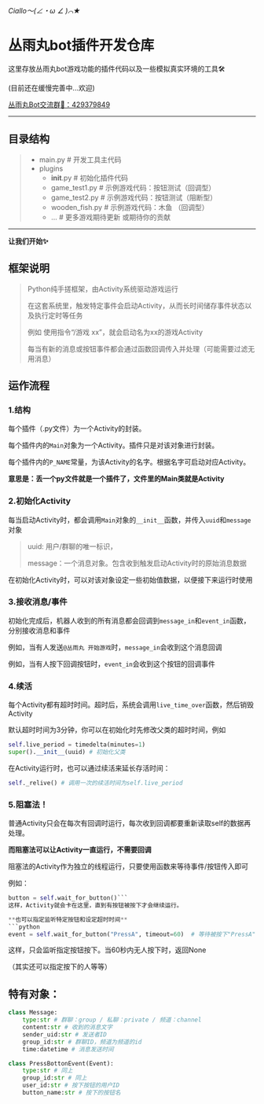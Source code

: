 *Ciallo～(∠・ω ∠ )⌒★*
# 丛雨丸bot插件开发仓库
这里存放丛雨丸bot游戏功能的插件代码以及一些模拟真实环境的工具🛠️

(目前还在缓慢完善中...欢迎)

[丛雨丸Bot交流群🎇：429379849](https://qbot.nappig.com/qbot/group)
***
## 目录结构
> - main.py # 开发工具主代码
> - plugins
>   - __init__.py # 初始化插件代码
>   - game_test1.py # 示例游戏代码：按钮测试（回调型）
>   - game_test2.py # 示例游戏代码：按钮测试（阻断型）
>   - wooden_fish.py # 示例游戏代码：木鱼 （回调型）
>   - ... # 更多游戏期待更新 或期待你的贡献
***
**让我们开始✨**
## 框架说明
> Python纯手搓框架，由Activity系统驱动游戏运行
> 
> 在这套系统里，触发特定事件会启动Activity，从而长时间储存事件状态以及执行定时等任务
>
> 例如 使用指令“/游戏 xx”，就会启动名为xx的游戏Activity
>
> 每当有新的消息或按钮事件都会通过函数回调传入并处理（可能需要过滤无用消息）

## 运作流程
### 1.结构
每个插件（.py文件）为一个Activity的封装。

每个插件内的`Main`对象为一个Activity。插件只是对该对象进行封装。

每个插件内的`P_NAME`常量，为该Activity的名字。根据名字可启动对应Activity。

**意思是：丢一个py文件就是一个插件了，文件里的Main类就是Activity**
### 2.初始化Activity
每当启动Activity时，都会调用`Main`对象的`__init__`函数，并传入`uuid`和`message`对象
> uuid: 用户/群聊的唯一标识，
> 
> message：一个消息对象。包含收到触发启动Activity时的原始消息数据

在初始化Activity时，可以对该对象设定一些初始值数据，以便接下来运行时使用

### 3.接收消息/事件
初始化完成后，机器人收到的所有消息都会回调到`message_in`和`event_in`函数，分别接收消息和事件

例如，当有人发送`@丛雨丸 开始游戏`时，`message_in`会收到这个消息回调

例如，当有人按下回调按钮时，`event_in`会收到这个按钮的回调事件

### 4.续活
每个Activity都有超时时间。超时后，系统会调用`live_time_over`函数，然后销毁Activity

默认超时时间为3分钟，你可以在初始化时先修改父类的超时时间，例如
```python
self.live_period = timedelta(minutes=1)
super().__init__(uuid) # 初始化父类
```

在Activity运行时，也可以通过续活来延长存活时间：
```python
self._relive() # 调用一次的续活时间为self.live_period
```
### 5.阻塞法！
普通Activity只会在每次有回调时运行，每次收到回调都要重新读取self的数据再处理。

**而阻塞法可以让Activity一直运行，不需要回调**

阻塞法的Activity作为独立的线程运行，只要使用函数来等待事件/按钮传入即可

例如：
```python
button = self.wait_for_button()```
这样，Activity就会卡在这里，直到有按钮被按下才会继续运行。

**也可以指定监听特定按钮和设定超时时间**
```python
event = self.wait_for_button("PressA", timeout=60)  # 等待被按下"PressA"按钮，超时时间 60 秒
```
这样，只会监听指定按钮按下。当60秒内无人按下时，返回None

（其实还可以指定按下的人等等）

## 特有对象：
```python
class Message:
    type:str # 群聊：group / 私聊：private / 频道：channel
    content:str # 收到的消息文字
    sender_uid:str # 发送者ID
    group_id:str # 群聊ID，频道为频道的id
    time:datetime # 消息发送时间

class PressBottonEvent(Event):
    type:str # 同上
    group_id:str # 同上
    user_id:str # 按下按钮的用户ID
    button_name:str # 按下的按钮名
